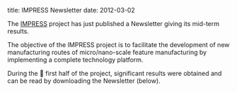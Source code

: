 title: IMPRESS Newsletter
date: 2012-03-02  

The [IMPRESS](http://www.impress-fp7.eu/) project has just published a Newsletter giving its mid-term results.
<!--break-->
The objective of the IMPRESS project is to facilitate the development of new manufacturing routes of micro/nano-scale feature manufacturing by implementing a complete technology platform.  
  
 
During the  first half of the project, significant results were obtained and can be read by downloading the Newsletter (below).